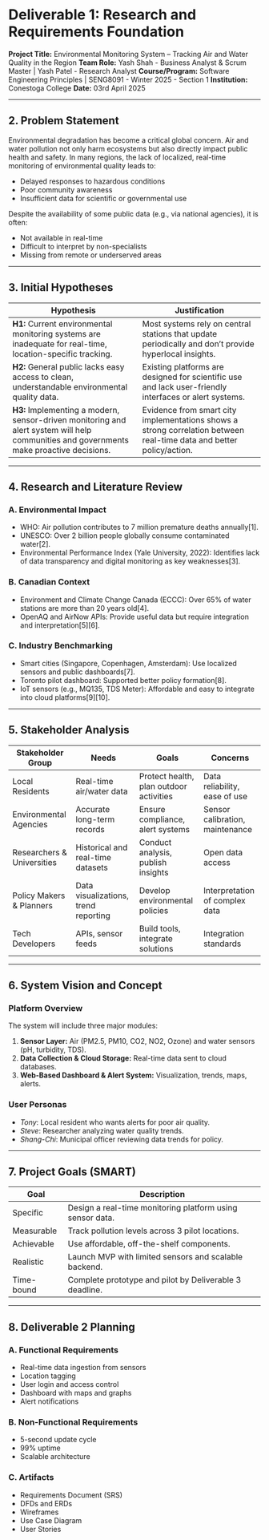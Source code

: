 # Deliverable 1: Research and Requirements Foundation

**Project Title:** Environmental Monitoring System – Tracking Air and Water Quality in the Region 
**Team Role:** Yash Shah - Business Analyst & Scrum Master | Yash Patel - Research Analyst
**Course/Program:** Software Engineering Principles | SENG8091 - Winter 2025 - Section 1
**Institution:** Conestoga College 
**Date:** 03rd April 2025

---

## 2. Problem Statement

Environmental degradation has become a critical global concern. Air and water pollution not only harm ecosystems but also directly impact public health and safety. In many regions, the lack of localized, real-time monitoring of environmental quality leads to:

- Delayed responses to hazardous conditions
- Poor community awareness
- Insufficient data for scientific or governmental use

Despite the availability of some public data (e.g., via national agencies), it is often:

- Not available in real-time
- Difficult to interpret by non-specialists
- Missing from remote or underserved areas

---

## 3. Initial Hypotheses

| Hypothesis | Justification |
|-----------|----------------|
| **H1:** Current environmental monitoring systems are inadequate for real-time, location-specific tracking. | Most systems rely on central stations that update periodically and don’t provide hyperlocal insights. |
| **H2:** General public lacks easy access to clean, understandable environmental quality data. | Existing platforms are designed for scientific use and lack user-friendly interfaces or alert systems. |
| **H3:** Implementing a modern, sensor-driven monitoring and alert system will help communities and governments make proactive decisions. | Evidence from smart city implementations shows a strong correlation between real-time data and better policy/action. |

---

## 4. Research and Literature Review

### A. Environmental Impact

- WHO: Air pollution contributes to 7 million premature deaths annually[1].
- UNESCO: Over 2 billion people globally consume contaminated water[2].
- Environmental Performance Index (Yale University, 2022): Identifies lack of data transparency and digital monitoring as key weaknesses[3].

### B. Canadian Context

- Environment and Climate Change Canada (ECCC): Over 65% of water stations are more than 20 years old[4].
- OpenAQ and AirNow APIs: Provide useful data but require integration and interpretation[5][6].

### C. Industry Benchmarking

- Smart cities (Singapore, Copenhagen, Amsterdam): Use localized sensors and public dashboards[7].
- Toronto pilot dashboard: Supported better policy formation[8].
- IoT sensors (e.g., MQ135, TDS Meter): Affordable and easy to integrate into cloud platforms[9][10].

---

## 5. Stakeholder Analysis

| Stakeholder Group | Needs | Goals | Concerns |
|-------------------|-------|-------|----------|
| Local Residents | Real-time air/water data | Protect health, plan outdoor activities | Data reliability, ease of use |
| Environmental Agencies | Accurate long-term records | Ensure compliance, alert systems | Sensor calibration, maintenance |
| Researchers & Universities | Historical and real-time datasets | Conduct analysis, publish insights | Open data access |
| Policy Makers & Planners | Data visualizations, trend reporting | Develop environmental policies | Interpretation of complex data |
| Tech Developers | APIs, sensor feeds | Build tools, integrate solutions | Integration standards |

---

## 6. System Vision and Concept

### Platform Overview

The system will include three major modules:

1. **Sensor Layer:** Air (PM2.5, PM10, CO2, NO2, Ozone) and water sensors (pH, turbidity, TDS).
2. **Data Collection & Cloud Storage:** Real-time data sent to cloud databases.
3. **Web-Based Dashboard & Alert System:** Visualization, trends, maps, alerts.

### User Personas

- *Tony*: Local resident who wants alerts for poor air quality.
- *Steve*: Researcher analyzing water quality trends.
- *Shang-Chi*: Municipal officer reviewing data trends for policy.

---

## 7. Project Goals (SMART)

| Goal | Description |
|------|-------------|
| Specific | Design a real-time monitoring platform using sensor data. |
| Measurable | Track pollution levels across 3 pilot locations. |
| Achievable | Use affordable, off-the-shelf components. |
| Realistic | Launch MVP with limited sensors and scalable backend. |
| Time-bound | Complete prototype and pilot by Deliverable 3 deadline. |

---

## 8. Deliverable 2 Planning

### A. Functional Requirements

- Real-time data ingestion from sensors
- Location tagging
- User login and access control
- Dashboard with maps and graphs
- Alert notifications

### B. Non-Functional Requirements

- 5-second update cycle
- 99% uptime
- Scalable architecture

### C. Artifacts

- Requirements Document (SRS)
- DFDs and ERDs
- Wireframes
- Use Case Diagram
- User Stories
